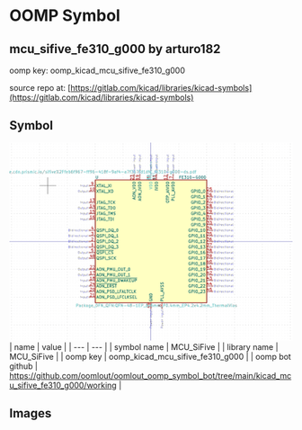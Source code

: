 # OOMP Symbol  
## mcu_sifive_fe310_g000  by arturo182  
  
oomp key: oomp_kicad_mcu_sifive_fe310_g000  
  
source repo at: [https://gitlab.com/kicad/libraries/kicad-symbols](https://gitlab.com/kicad/libraries/kicad-symbols)  
## Symbol  
  
[![working.png](working_600.png)](working.png)  
| name | value | 
| --- | --- | 
| symbol name | MCU_SiFive | 
| library name | MCU_SiFive | 
| oomp key | oomp_kicad_mcu_sifive_fe310_g000 | 
| oomp bot github | https://github.com/oomlout/oomlout_oomp_symbol_bot/tree/main/kicad_mcu_sifive_fe310_g000/working | 
## Images  

